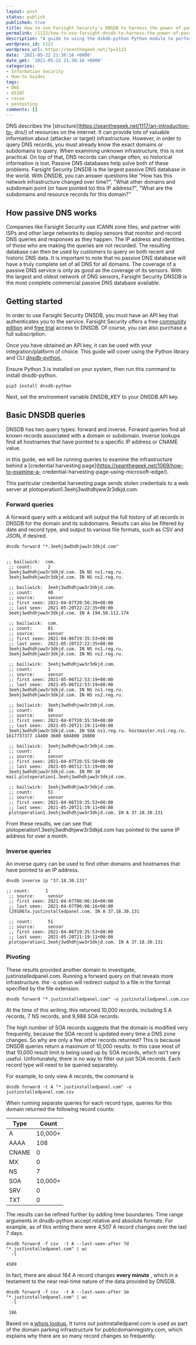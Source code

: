 ```yaml
---
layout: post
status: publish
published: true
title: How to use Farsight Security's DNSDB to harness the power of passive DNS
permalink: /1122/how-to-use-farsight-dnsdb-to-harness-the-power-of-passive-dns/
description: "A guide to using the dsbdb-python Python module to perform forward and inverse queries on passive DNS data in Farsight Security's DNSDB"
wordpress_id: 1122
wordpress_url: https://seanthegeek.net/?p=1122
date: '2021-05-22 21:30:16 +0000'
date_gmt: '2021-05-22 21:30:16 +0000'
categories:
- Information Security
- How-to Guides
tags:
- DNS
- OSINT
- recon
- pentesting
comments: []
---
```

DNS describes the [structure](https://seanthegeek.net/1117/an-introduction-to-
dns/) of resources on the internet. It can provide lots of valuable
information about (attacker or target) infrastructure. However, in order to
query DNS records, you must already know the exact domains or subdomains to
query. When examining unknown infrastructure, this is not practical. On top of
that, DNS records can change often, so historical information is lost. Passive
DNS databases help solve both of these problems. Farsight Security DNSDB is
the largest passive DNS database in the world. With DNSDB, you can answer
questions like "How has this network infrastructure changed over time?", "What
other domains and subdomain point (or have pointed to) this IP address?",
"What are the subdomains and resource records for this domain?"

## How passive DNS works

Companies like Farsight Security use ICANN zone files, and partner with ISPs
and other large networks to deploy sensors that monitor and record DNS queries
and responses as they happen. The IP address and identities of those who are
making the queries are not recorded. The resulting database can then be used
by customers to query on both recent and historic DNS data. It is important to
note that no passive DNS database will have a truly complete set of all DNS
for all domains. The coverage of a passive DNS service is only as good as the
coverage of its sensors. With the largest and oldest network of DNS sensors,
Farsight Security DNSDB is the most complete commercial passive DNS database
available.

## Getting started

In order to use Farsight Security DNSDB, you must have an API key that
authenticates you to the service. Farsight Security offers a free [community
edition](https://www.farsightsecurity.com/dnsdb-community-edition/) and [free
trial](https://www.farsightsecurity.com/trial-api/) access to DNSDB. Of
course, you can also purchase a full subscription.

Once you have obtained an API key, it can be used with your
integration/platform of choice. This guide will cover using the Python library
and CLI [dnsdb-python.](https://pypi.org/project/dnsdb-python/)

Ensure Python 3 is installed on your system, then run this command to install
dnsdb-python.

    pip3 install dnsdb-python

Next, set the environment variable DNSDB_KEY to your DNSDB API key.

## Basic DNSDB queries

DNSDB has two query types: forward and inverse. Forward queries find all known
records associated with a domain or subdomain. Inverse lookups find all
hostnames that have pointed to a specific IP address or CNAME value.

in this guide, we will be running queries to examine the infrastructure behind
a [credential harvesting page](https://seanthegeek.net/1069/how-to-examine-a-
credential-harvesting-page-using-microsoft-edge/).

This particular credential harvesting page sends stolen credentials to a web
server at plotoperation1.3eehj3wdhdhjww3r3dkjd.com.

### Forward queries

A forward query with a wildcard will output the full history of all records in
DNSDB for the domain and its subdomains. Results can also be filtered by date
and record type, and output to various file formats, such as CSV and JSON, if
desired.

    dnsdb forward "*.3eehj3wdhdhjww3r3dkjd.com"
    
    
    ;; bailiwick:  com.
     ;; count:      2
     3eehj3wdhdhjww3r3dkjd.com. IN NS ns1.reg.ru.
     3eehj3wdhdhjww3r3dkjd.com. IN NS ns2.reg.ru.
    
     ;; bailiwick:  3eehj3wdhdhjww3r3dkjd.com.
     ;; count:      40
     ;; source:     sensor
     ;; first seen: 2021-04-07T20:56:39+00:00
     ;; last seen:  2021-05-20T22:22:35+00:00
     3eehj3wdhdhjww3r3dkjd.com. IN A 194.58.112.174
    
     ;; bailiwick:  com.
     ;; count:      81
     ;; source:     sensor
     ;; first seen: 2021-04-06T19:35:53+00:00
     ;; last seen:  2021-05-20T22:22:35+00:00
     3eehj3wdhdhjww3r3dkjd.com. IN NS ns1.reg.ru.
     3eehj3wdhdhjww3r3dkjd.com. IN NS ns2.reg.ru.
    
     ;; bailiwick:  3eehj3wdhdhjww3r3dkjd.com.
     ;; count:      1
     ;; source:     sensor
     ;; first seen: 2021-05-06T12:53:19+00:00
     ;; last seen:  2021-05-06T12:53:19+00:00
     3eehj3wdhdhjww3r3dkjd.com. IN NS ns1.reg.ru.
     3eehj3wdhdhjww3r3dkjd.com. IN NS ns2.reg.ru.
    
     ;; bailiwick:  3eehj3wdhdhjww3r3dkjd.com.
     ;; count:      98
     ;; source:     sensor
     ;; first seen: 2021-04-07T20:55:50+00:00
     ;; last seen:  2021-05-20T21:19:11+00:00
     3eehj3wdhdhjww3r3dkjd.com. IN SOA ns1.reg.ru. hostmaster.ns1.reg.ru. 1617737377 14400 3600 604800 10800
    
     ;; bailiwick:  3eehj3wdhdhjww3r3dkjd.com.
     ;; count:      2
     ;; source:     sensor
     ;; first seen: 2021-04-07T20:55:50+00:00
     ;; last seen:  2021-05-06T12:53:19+00:00
     3eehj3wdhdhjww3r3dkjd.com. IN MX 10 mail.plotoperation1.3eehj3wdhdhjww3r3dkjd.com.
    
     ;; bailiwick:  3eehj3wdhdhjww3r3dkjd.com.
     ;; count:      51
     ;; source:     sensor
     ;; first seen: 2021-04-06T19:35:53+00:00
     ;; last seen:  2021-05-20T21:19:11+00:00
     plotoperation1.3eehj3wdhdhjww3r3dkjd.com. IN A 37.18.30.131

From these results, we can see that plotoperation1.3eehj3wdhdhjww3r3dkjd.com
has pointed to the same IP address for over a month.

### Inverse queries

An inverse query can be used to find other domains and hostnames that have
pointed to an IP address.

    dnsdb inverse ip "37.18.30.131"
    
    ;; count:      1
     ;; source:     sensor
     ;; first seen: 2021-04-07T06:06:16+00:00
     ;; last seen:  2021-04-07T06:06:16+00:00
     l291067a.justinstalledpanel.com. IN A 37.18.30.131
    
     ;; count:      51
     ;; source:     sensor
     ;; first seen: 2021-04-06T19:35:53+00:00
     ;; last seen:  2021-05-20T21:19:11+00:00
     plotoperation1.3eehj3wdhdhjww3r3dkjd.com. IN A 37.18.30.131

### Pivoting

These results provided another domain to investigate, justinstalledpanel.com.
Running a forward query on that reveals more infrastructure. the -o option
will redirect output to a file in the format specified by the file extension.

    dnsdb forward "*.justinstalledpanel.com" -o justinstalledpanel.com.csv

At the time of this writing, this returned 10,000 records, including 5 A
records, 7 NS records, and 9,988 SOA records.

The high number of SOA records suggests that the domain is modified very
frequently, because the SOA record is updated every time a DNS zone changes.
So why are only a few other records returned? This is because DNSDB queries
return a maximum of 10,000 results. In this case most of that 10,000 result
limit is being used up by SOA records, which isn't very useful. Unfortunately,
there is no way to filter out just SOA records. Each record type will need to
be queried separately.

For example, to only view A records, the command is

    dnsdb forward -t A "*.justinstalledpanel.com" -o justinstalledpanel.com.csv

When running separate queries for each record type, queries for this domain
returned the following record counts:

Type | Count  
---|---  
A | 10,000+  
AAAA | 108  
CNAME | 0  
MX | 0  
NS | 7  
SOA | 10,000+  
SRV | 0  
TXT | 0  
  
The results can be refined further by adding time boundaries. Time range
arguments in dnsdb-python accept relative and absolute formats. For example,
as of this writing there were 4,507 A record changes over the last 7 days.

    dnsdb forward -f csv  -t A --last-seen-after 7d "*.justinstalledpanel.com" | wc
      -l
     
    4509

In fact, there are about 184 A record changes **every minute** , which in a
testament to the near real-time nature of the data provided by DNSDB.

    dnsdb forward -f csv  -t A --last-seen-after 1m "*.justinstalledpanel.com" | wc
      -l
    
     186

Based on a[ whois
lookup](https://www.virustotal.com/gui/domain/justinstalledpanel.com/details),
It turns out justinstalledpanel.com is used as part of the domain parking
infrastructure for publicdomainregistry.com, which explains why there are so
many record changes so frequently.
